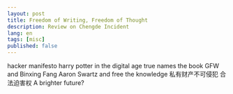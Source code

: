 ```yaml
---
layout: post
title: Freedom of Writing, Freedom of Thought 
description: Review on Chengde Incident
lang: en
tags: [misc]
published: false
---
```


hacker manifesto
harry potter in the digital age
true names the book
GFW and Binxing Fang
Aaron Swartz and free the knowledge
私有财产不可侵犯
合法迫害权
A brighter future?